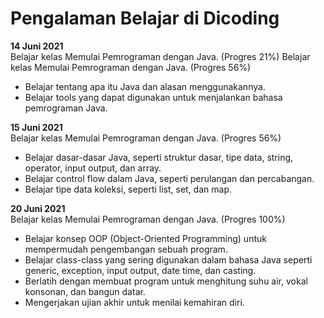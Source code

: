 # Pengalaman Belajar di Dicoding

**14 Juni 2021**<br>
Belajar kelas Memulai Pemrograman dengan Java. (Progres 21%)
Belajar kelas Memulai Pemrograman dengan Java. (Progres 56%)
<ul>
  <li>
    Belajar tentang apa itu Java dan alasan menggunakannya.
  </li>
   <li>
    Belajar tools yang dapat digunakan untuk menjalankan bahasa pemrograman Java.
  </li>
</ul>

**15 Juni 2021**<br>
Belajar kelas Memulai Pemrograman dengan Java. (Progres 56%)
<ul>
  <li>
     Belajar dasar-dasar Java, seperti struktur dasar, tipe data, string, operator, input output, dan array.
  </li>
   <li>
    Belajar control flow dalam Java, seperti perulangan dan percabangan.
  </li>
   <li>
    Belajar tipe data koleksi, seperti list, set, dan map.
  </li>
</ul>

**20 Juni 2021**<br>
Belajar kelas Memulai Pemrograman dengan Java. (Progres 100%)
<ul>
  <li>
     Belajar konsep OOP (Object-Oriented Programming) untuk mempermudah pengembangan sebuah program.
  </li>
   <li>
    Belajar class-class yang sering digunakan dalam bahasa Java seperti generic, exception, input output, date time, dan casting.
  </li>
   <li>
    Berlatih dengan membuat program untuk menghitung suhu air, vokal konsonan, dan bangun datar.
  </li>
<li>
    Mengerjakan ujian akhir untuk menilai kemahiran diri.
  </li>
</ul>
